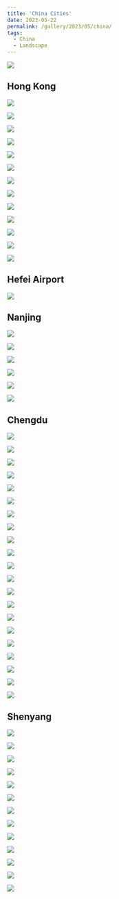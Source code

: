 ```yaml
---
title: 'China Cities'
date: 2023-05-22
permalink: /gallery/2023/05/china/
tags:
  - China
  - Landscape
---
```


![]({{base_path}}/images/23-05-22/Epcot_China_logo.png)

## Hong Kong

![]({{base_path}}/images/23-05-22/2023.04.01-00.25.22-0.jpg)

![]({{base_path}}/images/23-05-22/2023.04.01-00.26.56-0.jpg)

![]({{base_path}}/images/23-05-22/2023.04.01-01.13.52-0.jpg)

![]({{base_path}}/images/23-05-22/2023.04.01-01.16.40-0.jpg)

![]({{base_path}}/images/23-05-22/2023.04.01-03.59.22-0.jpg)

![]({{base_path}}/images/23-05-22/2023.04.01-03.59.52-0.jpg)

![]({{base_path}}/images/23-05-22/2023.04.01-04.11.44-0.jpg)

![]({{base_path}}/images/23-05-22/2023.04.01-04.27.30-0-2.jpg)

![]({{base_path}}/images/23-05-22/2023.04.01-04.27.30-0.jpg)

![]({{base_path}}/images/23-05-22/2023.04.02-04.46.52-0.jpg)

![]({{base_path}}/images/23-05-22/2023.04.02-14.09.jpeg)

![]({{base_path}}/images/23-05-22/2023.04.02-21.44.jpeg)

![]({{base_path}}/images/23-05-22/2023.04.02-22.00.jpeg)

## Hefei Airport

![]({{base_path}}/images/23-05-22/2023.04.03-16.24.jpeg)

## Nanjing

![]({{base_path}}/images/23-05-22/2023.04.13-22.02.48-0.jpg)

![]({{base_path}}/images/23-05-22/2023.04.13-22.05.36-0.jpg)

![]({{base_path}}/images/23-05-22/2023.04.13-22.39.02-0.jpg)

![]({{base_path}}/images/23-05-22/2023.04.14-03.09.26-0.JPG)

![]({{base_path}}/images/23-05-22/2023.04.15-02.59.46-0-Enhanced-NR.jpg)

![]({{base_path}}/images/23-05-22/2023.04.15-03.04.12-0.jpg)

## Chengdu

![]({{base_path}}/images/23-05-22/2023.04.17-21.49.18-0.jpg)

![]({{base_path}}/images/23-05-22/2023.04.17-23.56.34-0.jpg)

![]({{base_path}}/images/23-05-22/2023.04.18-02.17.48-0.jpg)

![]({{base_path}}/images/23-05-22/2023.04.18-04.57.12-0.jpg)

![]({{base_path}}/images/23-05-22/2023.04.18-04.58.02-0-Enhanced-NR.jpg)

![]({{base_path}}/images/23-05-22/2023.04.18-05.03.14-0.jpg)

![]({{base_path}}/images/23-05-22/2023.04.18-05.35.26-0.jpg)

![]({{base_path}}/images/23-05-22/2023.04.18-06.14.52-0.jpg)

![]({{base_path}}/images/23-05-22/2023.04.18-07.26.40-1-Enhanced-NR.jpg)

![]({{base_path}}/images/23-05-22/2023.04.18-07.40.20-0.jpg)

![]({{base_path}}/images/23-05-22/2023.04.18-23.47.42-0-2.jpg)

![]({{base_path}}/images/23-05-22/2023.04.19-00.15.58-0.jpg)

![]({{base_path}}/images/23-05-22/2023.04.19-00.37.06-0.jpg)

![]({{base_path}}/images/23-05-22/2023.04.19-00.40.24-0.jpg)

![]({{base_path}}/images/23-05-22/2023.04.19-01.48.48-0.jpg)

![]({{base_path}}/images/23-05-22/2023.04.19-01.56.28-0-Enhanced-NR.jpg)

![]({{base_path}}/images/23-05-22/2023.04.19-02.01.50-0.jpg)

![]({{base_path}}/images/23-05-22/2023.04.19-02.02.06-0.jpg)

![]({{base_path}}/images/23-05-22/2023.04.19-02.06.30-0.jpg)

![]({{base_path}}/images/23-05-22/2023.04.19-02.43.00-0.jpg)

![]({{base_path}}/images/23-05-22/2023.04.19-03.28.44-0.jpg)

## Shenyang 

![]({{base_path}}/images/23-05-22/2023.04.06-23.25.44-0-Enhanced-NR.jpg)

![]({{base_path}}/images/23-05-22/2023.04.06-23.51.48-0.jpg)

![]({{base_path}}/images/23-05-22/2023.04.07-00.31.44-1.jpg)

![]({{base_path}}/images/23-05-22/2023.04.23-07.02.18-0-Enhanced-NR.jpg)

![]({{base_path}}/images/23-05-22/2023.04.23-07.18.00-0-Enhanced-NR.jpg)

![]({{base_path}}/images/23-05-22/2023.04.23-07.18.22-0-Enhanced-NR.jpg)

![]({{base_path}}/images/23-05-22/2023.04.23-07.24.20-0.jpg)

![]({{base_path}}/images/23-05-22/2023.04.23-07.46.12-0.jpg)

![]({{base_path}}/images/23-05-22/2023.04.23-07.47.56-1.jpg)

![]({{base_path}}/images/23-05-22/2023.04.23-07.55.30-0.jpg)

![]({{base_path}}/images/23-05-22/2023.04.23-07.59.50-0.jpg)

![]({{base_path}}/images/23-05-22/IMG_1946.jpg)

![]({{base_path}}/images/23-05-22/IMG_1948.jpg)
